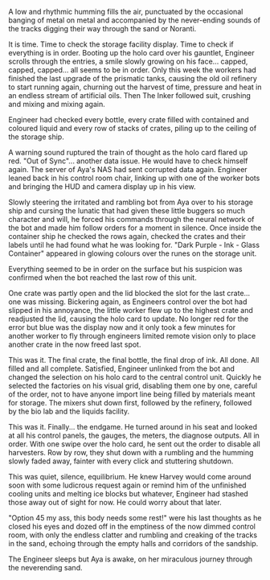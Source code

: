 A low and rhythmic humming fills the air, punctuated by the occasional banging of metal on metal and accompanied by the never-ending sounds of the tracks digging their way through the sand or Noranti. 

It is time. Time to check the storage facility display. Time to check if everything is in order. Booting up the holo card over his gauntlet,  Engineer scrolls through the entries, a smile slowly growing on his face... capped, capped, capped... all seems to be in order. Only this week the workers had finished the last upgrade of the prismatic tanks, causing the old oil refinery to start running again, churning out the harvest of time, pressure and heat in an endless stream of artificial oils. Then The Inker followed suit, crushing and mixing and mixing again. 

Engineer had checked every bottle, every crate filled with contained and coloured liquid and every row of stacks of crates, piling up to the ceiling of the storage ship.

A warning sound ruptured the train of thought as the holo card flared up red. "Out of Sync"... another data issue. He would have to check himself again. The server of Aya's NAS had sent corrupted data again. Engineer leaned back in his control room chair, linking up with one of the worker bots and bringing the HUD and camera display up in his view.

Slowly steering the irritated and rambling bot from Aya over to his storage ship and cursing the lunatic that had given these little buggers so much character and will, he forced his commands through the neural network of the bot and made him follow orders for a moment in silence. Once inside the container ship he checked the rows again, checked the crates and their labels until he had found what he was looking for. "Dark Purple - Ink - Glass Container" appeared in glowing colours over the runes on the storage unit. 

Everything seemed to be in order on the surface but his suspicion was confirmed when the bot reached the last row of this unit. 

One crate was partly open and the lid blocked the slot for the last crate... one was missing. Bickering again, as Engineers control over the bot had slipped in his annoyance, the little worker flew up to the highest crate and readjusted the lid, causing the holo card to update. No longer red for the error but blue was the display now and it only took a few minutes for another worker to fly through engineers limited remote vision only to place another crate in the now freed last spot.

This was it. The final crate, the final bottle, the final drop of ink. All done. All filled and all complete. Satisfied, Engineer unlinked from the bot and changed the selection on his holo card to the central control unit. Quickly he selected the factories on his visual grid, disabling them one by one, careful of the order, not to have anyone import line being filled by materials meant for storage. The mixers shut down first, followed by the refinery, followed by the bio lab and the liquids facility.

This was it. Finally... the endgame. He turned around in his seat and looked at all his control panels, the gauges, the meters, the diagnose outputs. All in order. With one swipe over the holo card, he sent out the order to disable all harvesters. Row by row, they shut down with a rumbling and the humming slowly faded away, fainter with every click and stuttering shutdown.

This was quiet, silence, equilibrium. He knew Harvey would come around soon with some ludicrous request again or remind him of the unfinished cooling units and melting ice blocks but whatever, Engineer had stashed those away out of sight for now. He could worry about that later. 

"Option 45 my ass, this body needs some rest!" were his last thoughts as he closed his eyes and dozed off in the emptiness of the now dimmed control room, with only the endless clatter and rumbling and creaking of the tracks in the sand, echoing through the empty halls and corridors of the sandship.

The Engineer sleeps but Aya is awake, on her miraculous journey through the neverending sand.